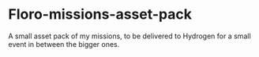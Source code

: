 # Floro-missions-asset-pack
A small asset pack of my missions, to be delivered to Hydrogen for a small event in between the bigger ones.
